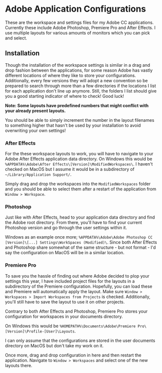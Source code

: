 
# Adobe Application Configurations #

These are the workspace and settings files for my Adobe CC applications.
Currently these include Adobe Photoshop, Premiere Pro and After Effects. I use
multiple layouts for various amounts of monitors which you can pick and select.

## Installation ##

Though the installation of the workspace settings is similar in a drag and drop
fashion between the applications, for some reason Adobe has vastly different
locations of where they like to store your configurations. Additionally, every
few versions they will adopt a new convention so be prepared to search through
more than a few directories if the locations I list for each application don't
line up anymore. Still, the folders I list should give you a good starting
indicator of where to check! Good luck!

**Note: Some layouts have predefined numbers that might conflict with your already present layouts.**

You should be able to simply increment the number in the layout filenames to something higher that hasn't be used by your installation to avoid overwriting your own settings!

### After Effects ###

For the these workspace layouts to work, you will have to navigate to your
Adobe After Effects application data directory. On Windows this would be
`%APPDATA%\Adobe\After Effects\[Version]\ModifiedWorkspaces\`. I haven't checked on MacOS but I assume it would be in a subdirectory of `~/Library/Application Support/`.

Simply drag and drop the workspaces into the `ModifiedWorkspaces` folder and
you should be able to select them after a restart of the application from
`Window > Workspace`.

### Photoshop ###

Just like with After Effects, head to your application data directory and find
the Adobe root directory. From there, you'll have to find your current Photoshop version and go through the user settings within it.

Windows as an example once more; `%APPDATA%\Adobe\Adobe Photoshop CC [Version]\[...] Settings\WorkSpaces (Modified)\`. Since both After Effects and
Photoshop share somewhat of the same structure - but not format - I'd say the
configuration on MacOS will be in a similar location.

### Premiere Pro ###

To save you the hassle of finding out where Adobe decided to plop your settings
this year, I have included project files for the layouts in a subdirectory of
the Premiere configuration. Hopefully, you can load these and Premiere will
automatically apply the layout. Make sure `Window > Workspaces > Import Workspaces from Projects` is checked. Additionally, you'll still have to save
the layout to use it on other projects.

Contrary to both After Effects and Photoshop, Premiere Pro stores your configuration for workspaces in your documents directory.

On Windows this would be
`%HOMEPATH%\Documents\Adobe\Premiere Pro\[Version]\Profile-[User]\Layouts`.

I can only assume that the configurations are stored in the user documents directory on MacOS but don't take my work on it.

Once more, drag and drop configuration in here and then restart the application. Navigate to `Window > Workspaces` and select one of the new layouts there.